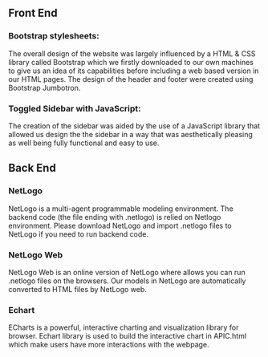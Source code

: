 ## Front End
### Bootstrap stylesheets:
The overall design of the website was largely influenced by a HTML & CSS library called Bootstrap which we firstly downloaded to our own machines to give us an idea of its capabilities before including a web based version in our HTML pages. The design of the header and footer were created using Bootstrap Jumbotron.

### Toggled Sidebar with JavaScript:
The creation of the sidebar was aided by the use of a JavaScript library that allowed us design the the sidebar in a way that was aesthetically pleasing as well being fully functional and easy to use.

## Back End
### NetLogo
NetLogo is a multi-agent programmable modeling environment. The backend code (the file ending with .netlogo) is relied on Netlogo environment. Please download NetLogo and import .netlogo files to NetLogo if you need to run backend code.
### NetLogo Web
NetLogo Web is an online version of NetLogo where allows you can run .netlogo files on the browsers. Our models in NetLogo are automatically converted to HTML files by NetLogo web.
### Echart
ECharts is a powerful, interactive charting and visualization library for browser. Echart library is used to build the interactive chart in APIC.html which make users have more interactions with the webpage.